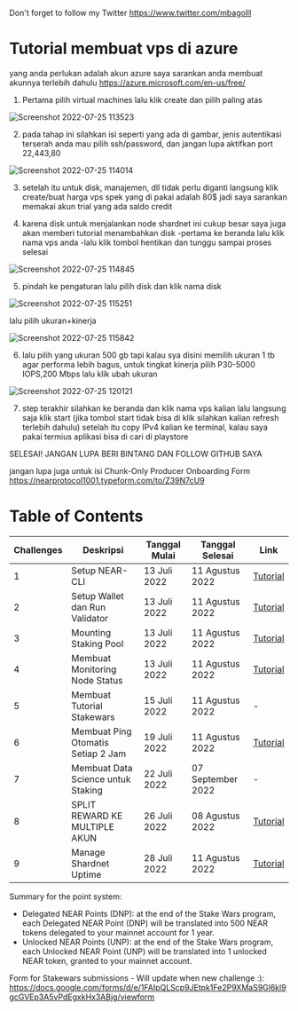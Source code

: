 Don't forget to follow my Twitter https://www.twitter.com/mbagolll

# Tutorial membuat vps di azure

yang anda perlukan adalah akun azure saya sarankan anda membuat akunnya terlebih dahulu https://azure.microsoft.com/en-us/free/
    
1. Pertama pilih virtual machines lalu klik create dan pilih paling atas


![Screenshot 2022-07-25 113523](https://user-images.githubusercontent.com/58283112/180699579-10bf6141-7713-470f-9d0c-2e048d1eb387.png)

2. pada tahap ini silahkan isi seperti yang ada di gambar, jenis autentikasi terserah anda mau pilih ssh/password, dan jangan lupa aktifkan port 22,443,80

![Screenshot 2022-07-25 114014](https://user-images.githubusercontent.com/58283112/180699966-d4b5f0c0-91c1-481a-860c-34a06c0c9a3c.png)

3. setelah itu untuk disk, manajemen, dll tidak perlu diganti langsung klik create/buat harga vps spek yang di pakai adalah 80$ jadi saya sarankan memakai akun trial yang ada saldo credit

4. karena disk untuk menjalankan node shardnet ini cukup besar saya juga akan memberi tutorial menambahkan disk
   -pertama ke beranda lalu klik nama vps anda
   -lalu klik tombol hentikan dan tunggu sampai proses selesai
   
![Screenshot 2022-07-25 114845](https://user-images.githubusercontent.com/58283112/180700802-c3c169e0-9022-4af9-bbfb-18fff6032cb5.png)
 
 5. pindah ke pengaturan lalu pilih disk dan klik nama disk

![Screenshot 2022-07-25 115251](https://user-images.githubusercontent.com/58283112/180701095-b6d12fda-ec14-4569-8a09-befc1f50487f.png)

lalu pilih ukuran+kinerja

![Screenshot 2022-07-25 115842](https://user-images.githubusercontent.com/58283112/180701813-bf1772cf-b21d-4bb5-b9a0-47eb1f13dbfd.png)

6. lalu pilih yang ukuran 500 gb tapi kalau sya disini memilih ukuran 1 tb agar performa lebih bagus, untuk tingkat kinerja pilih P30-5000 IOPS,200 Mbps lalu klik ubah ukuran

![Screenshot 2022-07-25 120121](https://user-images.githubusercontent.com/58283112/180702210-86e9dbf8-05fb-4e20-8a73-575a87d91fb2.png)

7. step terakhir silahkan ke beranda dan klik nama vps kalian lalu langsung saja klik start (jika tombol start tidak bisa di klik silahkan kalian refresh terlebih dahulu) setelah itu copy IPv4 kalian ke terminal, kalau saya pakai termius aplikasi bisa di cari di playstore 

SELESAI! JANGAN LUPA BERI BINTANG DAN FOLLOW  GITHUB SAYA

jangan lupa juga untuk isi Chunk-Only Producer Onboarding Form https://nearprotocol1001.typeform.com/to/Z39N7cU9





# Table of Contents

| Challenges | Deskripsi                             | Tanggal Mulai | Tanggal Selesai | Link                                                              |
| ---------- | ------------------------------------- | ------------- | --------------- | ----------------------------------------------------------------- |
|   1        | Setup NEAR-CLI                        | 13 Juli 2022  | 11 Agustus 2022 |[Tutorial](https://github.com/Malik679/tutorial-shardnet-near-/blob/main/1.md) |
|   2        | Setup Wallet dan Run Validator        | 13 Juli 2022  | 11 Agustus 2022 |[Tutorial](https://github.com/Malik679/tutorial-shardnet-near-/blob/main/2.md) |
|   3        | Mounting Staking Pool                 | 13 Juli 2022  | 11 Agustus 2022 |[Tutorial](https://github.com/Malik679/tutorial-shardnet-near-/blob/main/3.md) |
|   4        | Membuat Monitoring Node Status        | 13 Juli 2022  | 11 Agustus 2022 |[Tutorial](https://github.com/Malik679/tutorial-shardnet-near-/blob/main/4.md) |
|   5        | Membuat Tutorial Stakewars            | 15 Juli 2022  | 11 Agustus 2022 |-                                                                  |
|   6        | Membuat Ping Otomatis Setiap 2 Jam    | 19 Juli 2022  | 11 Agustus 2022 |[Tutorial](https://github.com/Malik679/tutorial-shardnet-near-/blob/main/6.md) |
|   7        | Membuat Data Science untuk Staking    | 22 Juli 2022  | 07 September 2022 |-
|   8        | SPLIT REWARD KE MULTIPLE AKUN         | 26 Juli 2022  | 08 Agustus 2022 |[Tutorial](https://github.com/Malik679/tutorial-shardnet-near-/blob/main/8.md)|
|   9        | Manage Shardnet Uptime                | 28 Juli 2022  | 11 Agustus 2022 |[Tutorial](https://github.com/Malik679/tutorial-shardnet-near-/blob/main/9.md)|


Summary for the point system:
* Delegated NEAR Points (DNP): at the end of the Stake Wars program, each Delegated NEAR Point (DNP) will be translated into 500 NEAR tokens delegated to your mainnet account for 1 year.
* Unlocked NEAR Points (UNP): at the end of the Stake Wars program, each Unlocked NEAR Point (UNP) will be translated into 1 unlocked NEAR token, granted to your mainnet account.

Form for Stakewars submissions - Will update when new challenge :): https://docs.google.com/forms/d/e/1FAIpQLScp9JEtpk1Fe2P9XMaS9Gl6kl9gcGVEp3A5vPdEgxkHx3ABjg/viewform

